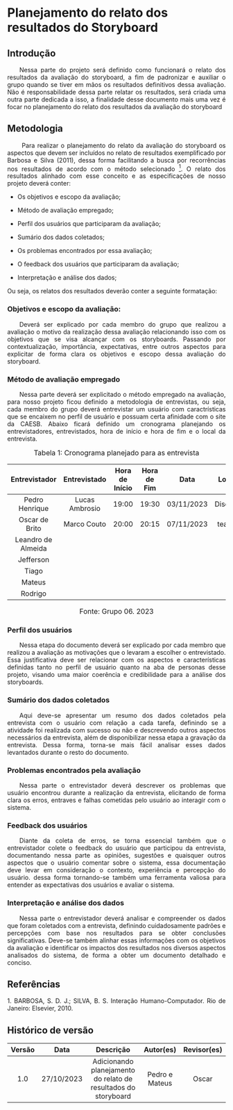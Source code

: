 # Planejamento do relato dos resultados do Storyboard

## Introdução
<p align="justify">&emsp;&emsp;Nessa parte do projeto será definido como funcionará o relato dos resultados da avaliação do storyboard, a fim de padronizar e auxiliar o grupo quando se tiver em mãos os resultados definitivos dessa avaliação. Não é responsabilidade dessa parte relatar os resultados, será criada uma outra parte dedicada a isso, a finalidade desse documento mais uma vez é focar no planejamento do relato dos resultados da avaliação do storyboard
</p>

## Metodologia
<p align="justify">&emsp;&emsp; Para realizar o planejamento do relato da avaliação do storyboard os aspectos que devem ser incluídos no relato de resultados exemplificado por Barbosa e Silva (2011), dessa forma facilitando a busca por recorrências nos resultados de acordo com o método selecionado <a href="#1"><sup>1</sup></a>. O relato dos resultados alinhado com esse conceito e as especificações de nosso projeto deverá conter: </p>

- Os objetivos e escopo da avaliação;
  
- Método de avaliação empregado;
  
- Perfil dos usuários que participaram da avaliação;
  
- Sumário dos dados coletados;
  
- Os problemas encontrados por essa avaliação;
  
- O feedback dos usuários que participaram da avaliação;
  
- Interpretação e análise dos dados;

Ou seja, os relatos dos resultados deverão conter a seguinte formatação:

### Objetivos e escopo da avaliação:
<p align="justify">&emsp;&emsp;Deverá ser explicado por cada membro do grupo que realizou a avaliação o motivo da realização dessa avaliação relacionando isso com os objetivos que se visa alcançar com os storyboards. Passando por contextualização, importância, expectativas, entre outros aspectos para explicitar de forma clara os objetivos e escopo dessa avaliação do storyboard.</p>

### Método de avaliação empregado
<p align="justify">&emsp;&emsp;Nessa parte deverá ser explicitado o método empregado na avaliação, para nosso projeto ficou definido a metodologia de entrevistas, ou seja, cada membro do grupo deverá entrevistar um usuário com caractrísticas que se encaixem no perfil de usuário e possuam certa afinidade com o site da CAESB. Abaixo ficará definido um cronograma planejando os entrevistadores, entrevistados, hora de início e hora de fim e o local da entrevista.</p>

<font size="3"><p style="text-align: center">Tabela 1: Cronograma planejado para as entrevista</p></font>


| Entrevistador |    Entrevistado   |      Hora de Início     |  Hora de Fim | Data | Local |
| :----: | :--------: | :------------------: | :-----: | :-----: | :-------: |
|  Pedro Henrique | Lucas Ambrosio | 19:00 | 19:30 | 03/11/2023 |  Discord | 
|  Oscar de Brito | Marco Couto  | 20:00 |  20:15 | 07/11/2023	 | teams |   
| Leandro de Almeida |   |  |  |  |  | 
|  Jefferson |   |  |  |  |  | 
|  Tiago |   |  |  |  |  | 
|  Mateus |   |  |  |  |  | 
|  Rodrigo |   |  |  |  |  | 

<font size="3"><p style="text-align: center">Fonte: Grupo 06. 2023</p></font>


### Perfil dos usuários
<p align="justify">&emsp;&emsp;Nessa etapa do documento deverá ser explicado por cada membro que realizou a avaliação as motivações que o levaram a escolher o entrevistado. Essa justificativa deve ser relacionar com os aspectos e características definidas tanto no perfil de usuário quanto na aba de personas desse projeto, visando uma maior coerência e credibilidade para a análise dos storyboards.</p>


### Sumário dos dados coletados
<p align="justify">&emsp;&emsp;Aqui deve-se apresentar um resumo dos dados coletados pela entrevista com o usuário com relação a cada tarefa, definindo se a atividade foi realizada com sucesso ou não e descrevendo outros aspectos necessários da entrevista, além de disponibilizar nessa etapa a gravação da entrevista. Dessa forma, torna-se mais fácil analisar esses dados levantados durante o resto do documento.</p>

### Problemas encontrados pela avaliação
<p align="justify">&emsp;&emsp;Nessa parte o entrevistador deverá descrever os problemas que usuário encontrou durante a realização da entrevista, elicitando de forma clara os erros, entraves e falhas cometidas pelo usuário ao interagir com o sistema.</p>


### Feedback dos usuários

<p align="justify">&emsp;&emsp;Diante da coleta de erros, se torna essencial também que o entrevistador colete o feedback do usuário que participou da entrevista, documentando nessa parte as opiniões, sugestões e quaisquer outros aspectos que o usuário comentar sobre o sistema, essa documentação deve levar em consideração o contexto, experiência e percepção do usuário. dessa forma tornando-se também uma ferramenta valiosa para entender as expectativas dos usuários e avaliar o sistema.</p>

### Interpretação e análise dos dados
<p align="justify">&emsp;&emsp;Nessa parte o entrevistador deverá analisar e compreender os dados que foram coletados com a entrevista, definindo cuidadosamente padrões e percepções com base nos resultados para se obter conclusões significativas. Deve-se também alinhar essas informações com os objetivos da avaliação e identificar os impactos dos resultados nos diversos  aspectos analisados do sistema, de forma a obter um documento detalhado e conciso.</p>


## Referências

<p id="1" align="justify"> 1. BARBOSA, S. D. J.; SILVA, B. S. Interação Humano-Computador. Rio de Janeiro: Elsevier, 2010.</p>


## Histórico de versão
<center>

| Versão |    Data    |      Descrição       |  Autor(es) | Revisor(es) |
| :----: | :--------: | :------------------: | :-----: | :-----: |
|  1.0   | 27/10/2023 | Adicionando planejamento do relato de resultados do storyboard | Pedro e Mateus | Oscar |


</center>
